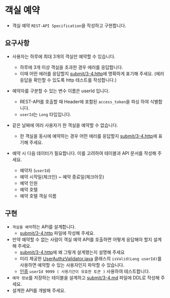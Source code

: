 # 객실 예약

* 객실 예약 `REST-API Specification`을 작성하고 구현합니다.

## 요구사항

* 사용자는 하루에 최대 3개의 객실만 예약할 수 있습니다.
    * 하루에 3개 이상 객실을 초과한 경우 에러를 응답합니다.
    * 이때 어떤 에러를 응답할지 [submit/3-4.http](../../submit/3-4.http)에 명확하게 표기해 주세요. (에러 응답을 확인할 수 있도록 http 테스트를 작성합니다.)

* 예약자를 구분할 수 있는 변수 이름은 userId 입니다.
    * REST-API를 호출할 때 Header에 포함된 `access_token`을 파싱 하여 식별합니다.
    * `userId`는 `Long` 타입입니다.

* 같은 날짜에 여러 사용자가 한 객실을 예약할 수 없습니다.
    * 한 객실을 동시에 예약하는 경우 어떤 에러를 응답할지 [submit/3-4.http](../../submit/3-4.http)에 표기해 주세요.

* 예약 시 다음 데이터가 필요합니다. 이를 고려하여 테이블과 API 문서를 작성해 주세요.
    * 예약자 (`userId`)
    * 예약 시작일(체크인) ~ 예약 종료일(체크아웃)
    * 예약 인원
    * 예약 호텔
    * 예약 호텔 객실 이름

## 구현

* `객실을 예약`하는 API를 설계합니다.
    * [submit/3-4.http](../../submit/3-4.http) 파일에 작성해 주세요.
* 만약 예약할 수 없는 사람이 객실 예약 API를 호출하면 어떻게 응답해야 할지 설계해 주세요.
    * [submit/3-4.http](../../submit/3-4.http)에 왜 그렇게 설계했는지 설명해 주세요
    * 미리
      제공한 [UserAuthzValidator.java](..%2F..%2Fsrc%2Fmain%2Fjava%2Fcom%2Fnhnacademy%2Fexam%2Fhotel%2Fcontroller%2FUserAuthzValidator.java)
      클래스의 `isValid(Long userId)`를 사용하면 예약할 수 있는 사용자인지 파악할 수 있습니다.
    * [인증](3-0.인증.md) `userId 9999 ( 사용기간이 유효한 토큰 )` 사용하여 테스트합니다.
* `예약 정보`를 저장하는 테이블을 설계하고 [submit/3-4.md](../../submit/3-4.md) 파일에 DDL로 작성해 주세요.
* 설계한 API를 개발해 주세요.
